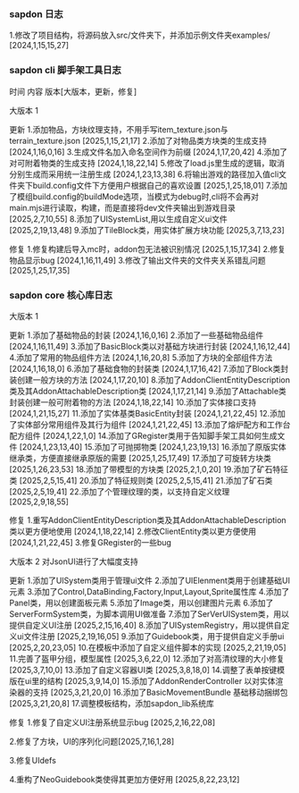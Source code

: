 ### sapdon 日志
1.修改了项目结构，将源码放入src/文件夹下，并添加示例文件夹examples/ [2024,1,15,15,27]



### sapdon cli 脚手架工具日志
时间 内容 版本[大版本，更新，修复]

大版本 1

更新
1.添加物品，方块纹理支持，不用手写item_texture.json与terrain_texture.json [2025,1,15,21,17]
2.添加了对物品类方块类的生成支持 [2024,1,16,0,16]
3.生成文件名加入命名空间作为前缀 [2024,1,17,20,42]
4.添加了对可附着物类的生成支持 [2024,1,18,22,14]
5.修改了load.js里生成的逻辑，取消分别生成而采用统一注册生成 [2024,1,23,13,38]
6.将输出游戏的路径加入值cli文件夹下build.config文件下方便用户根据自己的喜欢设置 [2025,1,25,18,01]
7.添加了模组build.config的buildMode选项，当模式为debug时,cli将不会再对main.mjs进行读取，构建，而是直接将dev文件夹输出到游戏目录 [2025,2,7,10,55]
8.添加了UISystemList,用以生成自定义ui文件 [2025,2,19,13,48]
9.添加了TileBlock类，用实体扩展方块功能 [2025,3,7,13,23]

修复
1.修复构建后导入mc时，addon包无法被识别情况 [2025,1,15,17,34] 
2.修复物品显示bug [2024,1,16,11,49]
3.修改了输出文件夹的文件夹关系错乱问题  [2025,1,25,17,35]




### sapdon core 核心库日志

大版本 1

更新
1.添加了基础物品的封装 [2024,1,16,0,16]
2.添加了一些基础物品组件 [2024,1,16,11,49]
3.添加了BasicBlock类以对基础方块进行封装 [2024,1,16,12,44]
4.添加了常用的物品组件方法 [2024,1,16,20,8]
5.添加了方块的全部组件方法 [2024,1,16,18,0]
6.添加了基础食物的封装类 [2024,1,17,16,42]
7.添加了Block类封装创建一般方块的方法 [2024,1,17,20,10]
8.添加了AddonClientEntityDescription类及其AddonAttachableDescription类  [2024,1,17,21,14]
9.添加了Attachable类封装创建一般可附着物的方法 [2024,1,18,22,14]
10.添加了实体接口支持 [2024,1,21,15,27]
11.添加了实体基类BasicEntity封装  [2024,1,21,22,45]
12.添加了实体部分常用组件及其行为组件  [2024,1,21,22,45]
13.添加了熔炉配方和工作台配方组件 [2024,1,22,1,0]
14.添加了GRegister类用于告知脚手架工具如何生成文件 [2024,1,23,13,40]
15.添加了可抛掷物类 [2024,1,23,19,13]
16.添加了原版实体继承类，方便直接继承原版的需要 [2025,1,25,17,49]
17.添加了可旋转方块类   [2025,1,26,23,53]
18.添加了带模型的方块类 [2025,2,1,0,20]
19.添加了矿石特征类   [2025,2,5,15,41]
20.添加了特征规则类   [2025,2,5,15,41]
21.添加了矿石类   [2025,2,5,19,41]
22.添加了个管理纹理的类，以支持自定义纹理 [2025,2,9,18,55]

修复
1.重写AddonClientEntityDescription类及其AddonAttachableDescription类以更方便地使用 [2024,1,18,22,14]
2.修改ClientEntity类以更方便使用 [2024,1,21,22,45]
3.修复GRegister的一些bug


大版本 2
对JsonUI进行了大幅度支持

更新
1.添加了UISystem类用于管理ui文件
2.添加了UIElenment类用于创建基础UI元素
3.添加了Control,DataBinding,Factory,Input,Layout,Sprite属性库
4.添加了Panel类，用以创建面板元素
5.添加了Image类，用以创建图片元素
6.添加了ServerFormSystem类，为脚本调用UI做准备
7.添加了SerVerUISystem类，用以提供自定义UI注册 [2025,2,15,16,40]
8.添加了UISystemRegistry，用以提供自定义ui文件注册 [2025,2,19,16,05]
9.添加了Guidebook类，用于提供自定义手册ui [2025,2,20,23,05]
10.在模板中添加了自定义组件脚本的实现 [2025,2,21,19,05]
11.完善了盔甲分组，模型属性 [2025,3,6,22,0]
12.添加了对高清纹理的大小修复 [2025,3,7,10,0]
13.添加了自定义容器UI类 [2025,3,8,18,0]
14.调整了表单按键模版在ui里的结构 [2025,3,9,14,0]
15.添加了AddonRenderController 以对实体渲染器的支持 [2025,3,21,20,0]
16.添加了BasicMovementBundle 基础移动捆绑包 [2025,3,21,20,8]
17.调整模板结构，添加sapdon_lib系统库



修复
1.修复了自定义UI注册系统显示bug [2025,2,16,22,08]

2.修复了方块，UI的序列化问题[2025,7,16,1,28]

3.修复UIdefs

4.重构了NeoGuidebook类使得其更加方便好用 [2025,8,22,23,12]